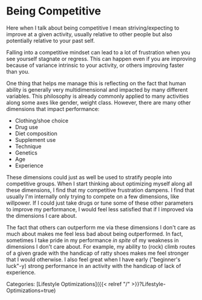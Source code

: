 # Being Competitive

Here when I talk about being competitive I mean striving/expecting to improve at
a given activity, usually relative to other people but also potentially relative
to your past self.

Falling into a competitive mindset can lead to a lot of frustration when you see
yourself stagnate or regress.
This can happen even if you are improving because of variance intrinsic to your
activity, or others improving faster than you.

One thing that helps me manage this is reflecting on the fact that human ability
is generally very multidimensional and impacted by many different variables.
This philosophy is already commonly applied to many activities along some axes
like gender, weight class.
However, there are many other dimensions that impact performance:

 - Clothing/shoe choice
 - Drug use
 - Diet composition
 - Supplement use
 - Technique
 - Genetics
 - Age
 - Experience

These dimensions could just as well be used to stratify people into competitive
groups.
When I start thinking about optimizing myself along all these dimensions, I find
that my competitive frustration dampens.
I find that usually I'm internally only trying to compete on a few dimensions,
like willpower.
If I could just take drugs or tune some of these other parameters to improve my
performance, I would feel less satisfied that if I improved via the dimensions I
care about.

The fact that others can outperform me via these dimensions I don't care as much
about makes me feel less bad about being outperformed.
In fact, sometimes I take pride in my performance _in spite_ of my weakness in
dimensions I don't care about.
For example, my ability to (rock) climb routes of a given grade with the
handicap of ratty shoes makes me feel stronger that I would otherwise.
I also feel great when I have early ("beginner's luck"-y) strong performance in
an activity with the handicap of lack of experience.

Categories:
[Lifestyle Optimizations]({{< relref "/" >}}?Lifestyle-Optimizations=true)